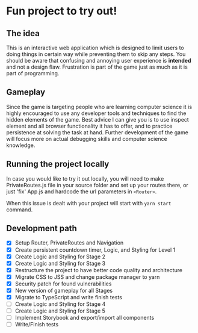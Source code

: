 # Fun project to try out!

## The idea

This is an interactive web application which is designed to limit users to doing things in certain way while preventing them to skip any steps. You should be aware that confusing and annoying user experience is **intended** and not a design flaw. Frustration is part of the game just as much as it is part of programming.

## Gameplay

Since the game is targeting people who are learning computer science it is highly encouraged to use any developer tools and techniques to find the hidden elements of the game. Best advice I can give you is to use inspect element and all browser functionality it has to offer, and to practice persistence at solving the task at hand. Further development of the game will focus more on actual debugging skills and computer science knowledge.

## Running the project locally

In case you would like to try it out locally, you will need to make PrivateRoutes.js file in your source folder and set up your routes there, or just 'fix' App.js and hardcode the url parameters in `<Router>`.

When this issue is dealt with your project will start with `yarn start` command.

## Development path

- [x] Setup Router, PrivateRoutes and Navigation
- [x] Create persistent countdown timer, Logic, and Styling for Level 1
- [x] Create Logic and Styling for Stage 2
- [x] Create Logic and Styling for Stage 3
- [x] Restructure the project to have better code quality and architecture
- [x] Migrate CSS to JSS and change package manager to yarn
- [x] Security patch for found vulnerabilities
- [x] New version of gameplay for all Stages
- [x] Migrate to TypeScript and write finish tests
- [ ] Create Logic and Styling for Stage 4
- [ ] Create Logic and Styling for Stage 5
- [ ] Implement Storybook and export/import all components
- [ ] Write/Finish tests
